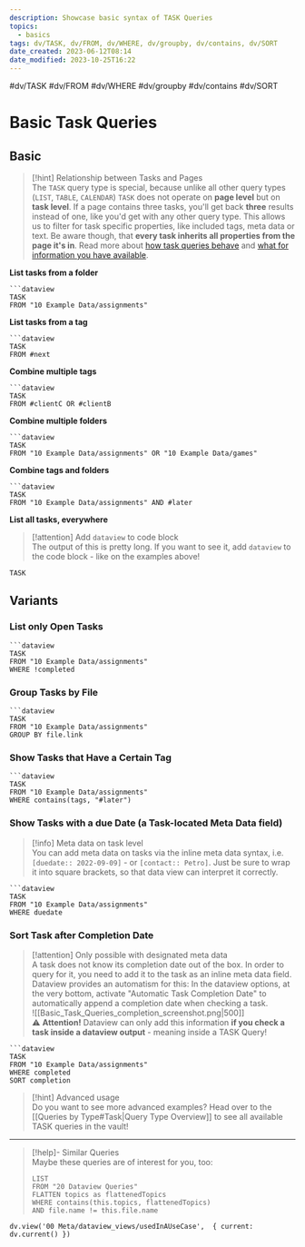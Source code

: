 ```yaml
---
description: Showcase basic syntax of TASK Queries
topics:
  - basics
tags: dv/TASK, dv/FROM, dv/WHERE, dv/groupby, dv/contains, dv/SORT
date_created: 2023-06-12T08:14
date_modified: 2023-10-25T16:22
---
```


 #dv/TASK #dv/FROM #dv/WHERE #dv/groupby #dv/contains #dv/SORT

# Basic Task Queries

## Basic

> [!hint] Relationship between Tasks and Pages  
> The `TASK` query type is special, because unlike all other query types (`LIST`, `TABLE`, `CALENDAR`) `TASK` does not operate on **page level** but on **task level**. If a page contains three tasks, you'll get back **three** results instead of one, like you'd get with any other query type. This allows us to filter for task specific properties, like included tags, meta data or text. Be aware though, that **every task inherits all properties from the page it's in**. Read more about [how task queries behave](https://blacksmithgu.github.io/obsidian-dataview/query/queries/#task-queries) and [what for information you have available](https://blacksmithgu.github.io/obsidian-dataview/data-annotation/#tasks).

**List tasks from a folder**

```
```dataview
TASK
FROM "10 Example Data/assignments"
```

**List tasks from a tag**

```
```dataview
TASK
FROM #next
```

**Combine multiple tags**

```
```dataview
TASK
FROM #clientC OR #clientB
```

**Combine multiple folders**

```
```dataview
TASK
FROM "10 Example Data/assignments" OR "10 Example Data/games"
```

**Combine tags and folders**

```
```dataview
TASK
FROM "10 Example Data/assignments" AND #later  
```

**List all tasks, everywhere**

> [!attention] Add `dataview` to code block  
> The output of this is pretty long. If you want to see it, add `dataview` to the code block - like on the examples above!

```
TASK
```

## Variants

### List only Open Tasks

```
```dataview
TASK
FROM "10 Example Data/assignments"
WHERE !completed
```

### Group Tasks by File

```
```dataview
TASK
FROM "10 Example Data/assignments"
GROUP BY file.link
```

### Show Tasks that Have a Certain Tag

```
```dataview
TASK
FROM "10 Example Data/assignments"
WHERE contains(tags, "#later")
```

### Show Tasks with a due Date (a Task-located Meta Data field)

> [!info] Meta data on task level  
> You can add meta data on tasks via the inline meta data syntax, i.e. `[duedate:: 2022-09-09]` - or `[contact:: Petro]`. Just be sure to wrap it into square brackets, so that data view can interpret it correctly.

```
```dataview
TASK
FROM "10 Example Data/assignments"
WHERE duedate
```

### Sort Task after Completion Date

> [!attention] Only possible with designated meta data  
> A task does not know its completion date out of the box. In order to query for it, you need to add it to the task as an inline meta data field. Dataview provides an automatism for this: In the dataview options, at the very bottom, activate "Automatic Task Completion Date" to automatically append a completion date when checking a task.  
> ![[Basic_Task_Queries_completion_screenshot.png|500]]  
> ⚠ **Attention!** Dataview can only add this information **if you check a task inside a dataview output** - meaning inside a TASK Query!

```
```dataview
TASK
FROM "10 Example Data/assignments"
WHERE completed
SORT completion
```

> [!hint] Advanced usage  
> Do you want to see more advanced examples? Head over to the [[Queries by Type#Task|Query Type Overview]] to see all available TASK queries in the vault!

---

<!-- === end of query page ===  -->

> [!help]- Similar Queries  
> Maybe these queries are of interest for you, too:
> 
> ```dataview
> LIST
> FROM "20 Dataview Queries"
> FLATTEN topics as flattenedTopics
> WHERE contains(this.topics, flattenedTopics)
> AND file.name != this.file.name
> ```

```dataviewjs
dv.view('00 Meta/dataview_views/usedInAUseCase',  { current: dv.current() })
```
